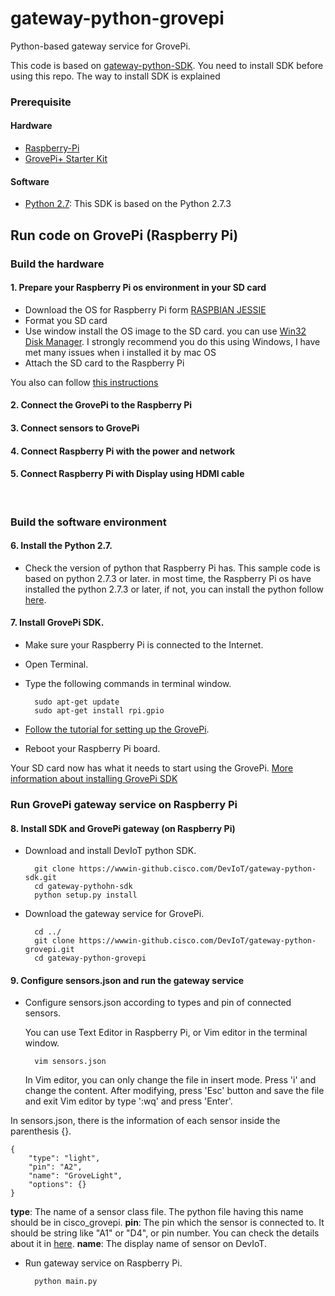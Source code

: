 # gateway-python-grovepi
Python-based gateway service for GrovePi.

This code is based on [gateway-python-SDK](https://wwwin-github.cisco.com/DevIoT/gateway-python-sdk). You need to install SDK before using this repo. The way to install SDK is explained

### Prerequisite
#### Hardware
* [Raspberry-Pi](https://www.raspberrypi.org/)
* [GrovePi+ Starter Kit](http://www.dexterindustries.com/grovepi/)

#### Software
* [Python 2.7](https://www.python.org/downloads/): This SDK is based on the Python 2.7.3
&nbsp;
## Run code on GrovePi (Raspberry Pi)
### Build the hardware
#### 1. Prepare your Raspberry Pi os environment in your SD card
* Download the OS for Raspberry Pi form [RASPBIAN JESSIE](https://www.raspberrypi.org/downloads/raspbian/)
* Format you SD card
* Use window install the OS image to the SD card. you can use [Win32 Disk Manager](https://sourceforge.net/projects/win32diskimager/).
    I strongly recommend you do this using Windows, I have met many issues when i installed it by mac OS
* Attach the SD card to the Raspberry Pi

You also can follow [this instructions](https://www.raspberrypi.org/documentation/installation/noobs.md)

#### 2. Connect the GrovePi to the Raspberry Pi

#### 3. Connect sensors to GrovePi

#### 4. Connect Raspberry Pi with the power and network

#### 5. Connect Raspberry Pi with Display using HDMI cable
&nbsp;
### Build the software environment
#### 6. Install the Python 2.7. 
* Check the version of python that Raspberry Pi has. This sample code is based on python 2.7.3 or later. in most time, the Raspberry Pi os have installed the python 2.7.3 or later, if not, you can install the python follow [here](https://www.raspberrypi.org/documentation/linux/software/python.md).

#### 7. Install GrovePi SDK.

* Make sure your Raspberry Pi is connected to the Internet.
* Open Terminal.
* Type the following commands in terminal window.
    
        sudo apt-get update
        sudo apt-get install rpi.gpio
    
* [Follow the tutorial for setting up the GrovePi](http://www.dexterindustries.com/GrovePi/get-started-with-the-grovepi/setting-software/).
* Reboot your Raspberry Pi board.
    
Your SD card now has what it needs to start using the GrovePi.
[More information about installing GrovePi SDK](http://www.dexterindustries.com/GrovePi/get-started-with-the-grovepi/)
&nbsp;
### Run GrovePi gateway service on Raspberry Pi

#### 8. Install SDK and GrovePi gateway (on Raspberry Pi)
* Download and install DevIoT python SDK.

        git clone https://wwwin-github.cisco.com/DevIoT/gateway-python-sdk.git
        cd gateway-pythohn-sdk
        python setup.py install

* Download the gateway service for GrovePi.
        
        cd ../
        git clone https://wwwin-github.cisco.com/DevIoT/gateway-python-grovepi.git
        cd gateway-python-grovepi

#### 9. Configure sensors.json and run the gateway service

* Configure sensors.json according to types and pin of connected sensors.

    You can use Text Editor in Raspberry Pi, or Vim editor in the terminal window.

        vim sensors.json

    In Vim editor, you can only change the file in insert mode. Press 'i' and change the content. After modifying, press 'Esc' button and save the file and exit Vim editor by type ':wq' and press 'Enter'.

In sensors.json, there is the information of each sensor inside the parenthesis {}.

```
{
    "type": "light",
    "pin": "A2",
    "name": "GroveLight",
    "options": {}
}
```

  **type**: The name of a sensor class file. The python file having this name should be in cisco_grovepi.
  **pin**: The pin which the sensor is connected to. It should be string like  "A1" or "D4", or pin number. You can check the details about it in [here](https://www.dexterindustries.com/GrovePi/engineering/port-description/).
  **name**: The display name of sensor on DevIoT.

* Run gateway service on Raspberry Pi.

        python main.py
